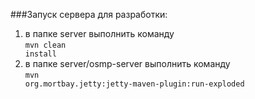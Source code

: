 ###Запуск сервера для разработки:

1.   в папке server выполнить команду <br/>
        <code>mvn clean install</code>
2.   в папке server/osmp-server выполнить команду <br/>
        <code>mvn org.mortbay.jetty:jetty-maven-plugin:run-exploded</code>